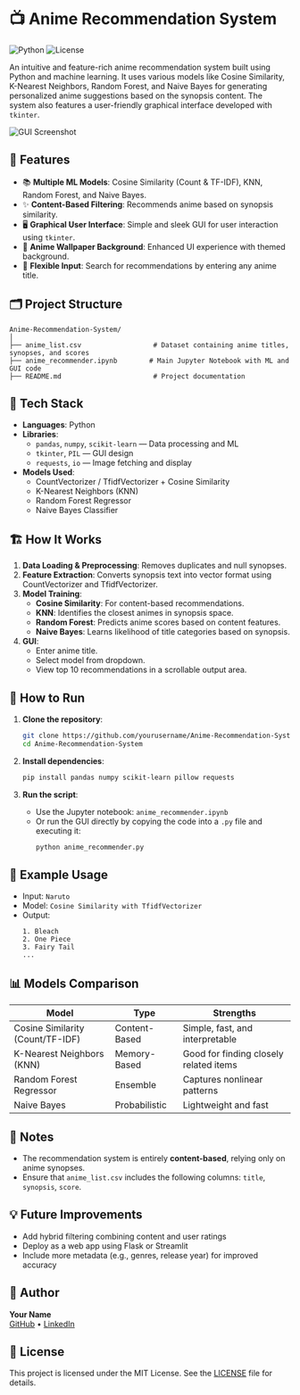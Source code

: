 
# 📺 Anime Recommendation System

![Python](https://img.shields.io/badge/Python-3.8%2B-blue)
![License](https://img.shields.io/badge/License-MIT-green)

An intuitive and feature-rich anime recommendation system built using Python and machine learning. It uses various models like Cosine Similarity, K-Nearest Neighbors, Random Forest, and Naive Bayes for generating personalized anime suggestions based on the synopsis content. The system also features a user-friendly graphical interface developed with `tkinter`.

![GUI Screenshot](https://i.imgur.com/YOUR_SCREENSHOT.png)

## 🧠 Features

- 📚 **Multiple ML Models**: Cosine Similarity (Count & TF-IDF), KNN, Random Forest, and Naive Bayes.
- ✨ **Content-Based Filtering**: Recommends anime based on synopsis similarity.
- 🖥️ **Graphical User Interface**: Simple and sleek GUI for user interaction using `tkinter`.
- 🎨 **Anime Wallpaper Background**: Enhanced UI experience with themed background.
- 📝 **Flexible Input**: Search for recommendations by entering any anime title.

## 🗂️ Project Structure

```
Anime-Recommendation-System/
│
├── anime_list.csv                  # Dataset containing anime titles, synopses, and scores
├── anime_recommender.ipynb        # Main Jupyter Notebook with ML and GUI code
├── README.md                       # Project documentation
```

## 🔧 Tech Stack

- **Languages**: Python
- **Libraries**:
  - `pandas`, `numpy`, `scikit-learn` — Data processing and ML
  - `tkinter`, `PIL` — GUI design
  - `requests`, `io` — Image fetching and display
- **Models Used**:
  - CountVectorizer / TfidfVectorizer + Cosine Similarity
  - K-Nearest Neighbors (KNN)
  - Random Forest Regressor
  - Naive Bayes Classifier

## 🏗️ How It Works

1. **Data Loading & Preprocessing**: Removes duplicates and null synopses.
2. **Feature Extraction**: Converts synopsis text into vector format using CountVectorizer and TfidfVectorizer.
3. **Model Training**:
   - **Cosine Similarity**: For content-based recommendations.
   - **KNN**: Identifies the closest animes in synopsis space.
   - **Random Forest**: Predicts anime scores based on content features.
   - **Naive Bayes**: Learns likelihood of title categories based on synopsis.
4. **GUI**:
   - Enter anime title.
   - Select model from dropdown.
   - View top 10 recommendations in a scrollable output area.

## 🚀 How to Run

1. **Clone the repository**:
   ```bash
   git clone https://github.com/yourusername/Anime-Recommendation-System.git
   cd Anime-Recommendation-System
   ```

2. **Install dependencies**:
   ```bash
   pip install pandas numpy scikit-learn pillow requests
   ```

3. **Run the script**:
   - Use the Jupyter notebook: `anime_recommender.ipynb`
   - Or run the GUI directly by copying the code into a `.py` file and executing it:
     ```bash
     python anime_recommender.py
     ```

## 🧪 Example Usage

- Input: `Naruto`
- Model: `Cosine Similarity with TfidfVectorizer`
- Output:
  ```
  1. Bleach
  2. One Piece
  3. Fairy Tail
  ...
  ```

## 📊 Models Comparison

| Model                               | Type             | Strengths                             |
|------------------------------------|------------------|----------------------------------------|
| Cosine Similarity (Count/TF-IDF)   | Content-Based    | Simple, fast, and interpretable        |
| K-Nearest Neighbors (KNN)          | Memory-Based     | Good for finding closely related items |
| Random Forest Regressor            | Ensemble         | Captures nonlinear patterns            |
| Naive Bayes                        | Probabilistic    | Lightweight and fast                   |

## 📌 Notes

- The recommendation system is entirely **content-based**, relying only on anime synopses.
- Ensure that `anime_list.csv` includes the following columns: `title`, `synopsis`, `score`.

## 💡 Future Improvements

- Add hybrid filtering combining content and user ratings
- Deploy as a web app using Flask or Streamlit
- Include more metadata (e.g., genres, release year) for improved accuracy

## 👤 Author

**Your Name**  
[GitHub](https://github.com/yourusername) • [LinkedIn](https://www.linkedin.com/in/yourprofile)

## 📄 License

This project is licensed under the MIT License. See the [LICENSE](LICENSE) file for details.
